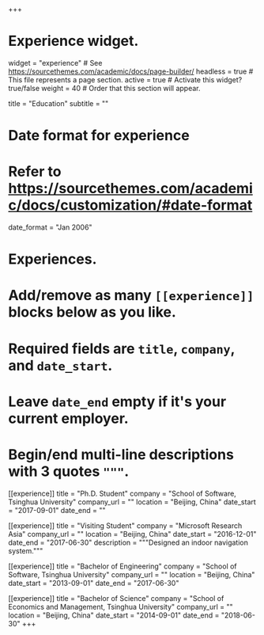 +++
# Experience widget.
widget = "experience"  # See https://sourcethemes.com/academic/docs/page-builder/
headless = true  # This file represents a page section.
active = true  # Activate this widget? true/false
weight = 40  # Order that this section will appear.

title = "Education"
subtitle = ""

# Date format for experience
#   Refer to https://sourcethemes.com/academic/docs/customization/#date-format
date_format = "Jan 2006"

# Experiences.
#   Add/remove as many `[[experience]]` blocks below as you like.
#   Required fields are `title`, `company`, and `date_start`.
#   Leave `date_end` empty if it's your current employer.
#   Begin/end multi-line descriptions with 3 quotes `"""`.
[[experience]]
  title = "Ph.D. Student"
  company = "School of Software, Tsinghua University"
  company_url = ""
  location = "Beijing, China"
  date_start = "2017-09-01"
  date_end = ""


[[experience]]
  title = "Visiting Student"
  company = "Microsoft Research Asia"
  company_url = ""
  location = "Beijing, China"
  date_start = "2016-12-01"
  date_end = "2017-06-30"
  description = """Designed an indoor navigation system."""


[[experience]]
  title = "Bachelor of Engineering"
  company = "School of Software, Tsinghua University"
  company_url = ""
  location = "Beijing, China"
  date_start = "2013-09-01"
  date_end = "2017-06-30"


[[experience]]
  title = "Bachelor of Science"
  company = "School of Economics and Management, Tsinghua University"
  company_url = ""
  location = "Beijing, China"
  date_start = "2014-09-01"
  date_end = "2018-06-30"
+++
